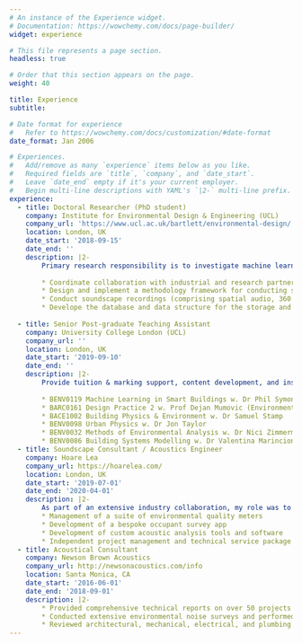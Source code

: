```yaml
---
# An instance of the Experience widget.
# Documentation: https://wowchemy.com/docs/page-builder/
widget: experience

# This file represents a page section.
headless: true

# Order that this section appears on the page.
weight: 40

title: Experience
subtitle:

# Date format for experience
#   Refer to https://wowchemy.com/docs/customization/#date-format
date_format: Jan 2006

# Experiences.
#   Add/remove as many `experience` items below as you like.
#   Required fields are `title`, `company`, and `date_start`.
#   Leave `date_end` empty if it's your current employer.
#   Begin multi-line descriptions with YAML's `|2-` multi-line prefix.
experience:
  - title: Doctoral Researcher (PhD student)
    company: Institute for Environmental Design & Engineering (UCL)
    company_url: 'https://www.ucl.ac.uk/bartlett/environmental-design/'
    location: London, UK
    date_start: '2018-09-15'
    date_end: ''
    description: |2-
        Primary research responsibility is to investigate machine learning and regression modelling of soundscapes based on acoustical and non-acoustical factors. As a team member on the SSID project group, practical responsibilities include:
        
        * Coordinate collaboration with industrial and research partners to promote the implementation of Soundscape in practice
        * Design and implement a methodology framework for conducting soundscape assessments for use in research across the world
        * Conduct soundscape recordings (comprising spatial audio, 360 degree video, sound level meter measurements, and in-depth questionnaires) at 40+ locations around the UK, US and Europe
        * Develope the database and data structure for the storage and publication of a large-scale soundscape recording database.
        
  - title: Senior Post-graduate Teaching Assistant
    company: University College London (UCL)
    company_url: ''
    location: London, UK
    date_start: '2019-09-10'
    date_end: ''
    description: |2-
        Provide tuition & marking support, content development, and instruct students for the following courses:
              
        * BENV0119 Machine Learning in Smart Buildings w. Dr Phil Symonds (syllabus development, lecture and tutorial writing, ML and Python support)
        * BARC0161 Design Practice 2 w. Prof Dejan Mumovic (Environmental Tutor in HVAC acoustics, lecture and tutorial writing, building design guidance)
        * BACE1002 Building Physics & Environment w. Dr Samuel Stamp
        * BENV0098 Urban Physics w. Dr Jon Taylor
        * BENV0032 Methods of Environmental Analysis w. Dr Nici Zimmermann (statistics tutorials)
        * BENV0086 Building Systems Modelling w. Dr Valentina Marincioni (general Python programming support)
  - title: Soundscape Consultant / Acoustics Engineer
    company: Hoare Lea
    company_url: https://hoarelea.com/
    location: London, UK
    date_start: '2019-07-01'
    date_end: '2020-04-01'
    description: |2-
        As part of an extensive industry collaboration, my role was to provide leading edge insights from modern research on soundscapes and sound perception to better inform the design of the built environment. I also lead the development of a unique and innovative method for assessing the sound experience of building occupants and worked toward designing a comprehensive soundscape rating metric. This project required:
        * Management of a suite of environmental quality meters
        * Development of a bespoke occupant survey app
        * Development of custom acoustic analysis tools and software
        * Independent project management and technical service package development
  - title: Acoustical Consultant
    company: Newson Brown Acoustics
    company_url: http://newsonacoustics.com/info
    location: Santa Monica, CA
    date_start: '2016-06-01'
    date_end: '2018-09-01'
    description: |2-
        * Provided comprehensive technical reports on over 50 projects to architects, engineers, and contractors detailing acoustical recommendations throughout the process of building design
        * Conducted extensive environmental noise surveys and performed detailed building envelope noise intrusion calculations
        * Reviewed architectural, mechanical, electrical, and plumbing drawings to identify and address potential noise issues
---
```

